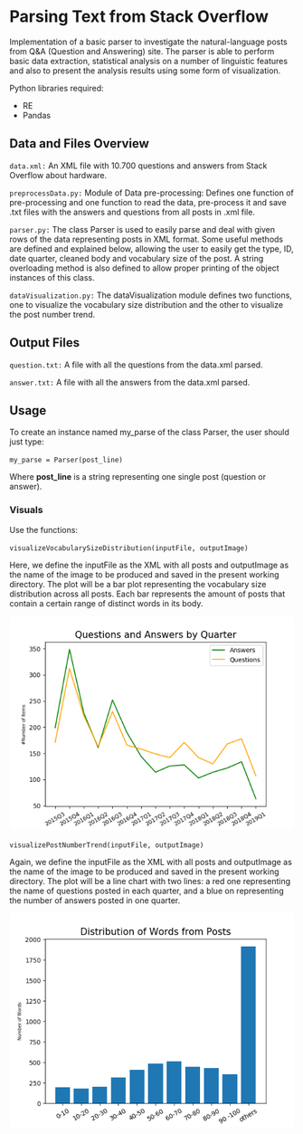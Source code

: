 # Parsing Text from Stack Overflow

Implementation of a basic parser to investigate the natural-language posts from Q&A (Question and Answering) site. The parser is able to perform basic data extraction, statistical analysis on a number of linguistic features and also to present the analysis results using some form of visualization.


Python libraries required:
- RE
- Pandas


## Data and Files Overview

`data.xml:` An XML file with 10.700 questions and answers from Stack Overflow about hardware. 


`preprocessData.py:` Module of Data pre-processing: Defines one function of pre-processing and one function to read the data, pre-process it and save .txt files with the answers and questions from all posts in .xml file.

`parser.py:` The class Parser is used to easily parse and deal with given rows of the data representing posts in XML format. Some useful methods are defined and explained below, allowing the user to easily get the type, ID, date quarter, cleaned body and vocabulary size of the post. A string overloading method is also defined to allow proper printing of the object instances of this class.

`dataVisualization.py:` The dataVisualization module defines two functions, one to visualize the vocabulary size distribution and the other to visualize the post number trend.

## Output Files

`question.txt:` A file with all the questions from the data.xml parsed. 

`answer.txt:` A file with all the answers from the data.xml parsed. 


## Usage

To create an instance named my_parse of the class Parser, the user should just type:

`my_parse = Parser(post_line)`

Where **post_line** is a string representing one single post (question or answer).


### Visuals

Use the functions:

`visualizeVocabularySizeDistribution(inputFile, outputImage)`

Here, we define the inputFile as the XML with all posts and outputImage as the name of the image to be produced and saved in the present working directory. The plot will be a bar plot representing the vocabulary size distribution across all posts. Each bar represents the amount of posts that contain a certain range of distinct words in its body.

![viz1](https://github.com/Agewerc/programming-foundations-in-python/blob/master/stackoverflow-text-parsing/output/postNumberTrend.png)

`visualizePostNumberTrend(inputFile, outputImage)`

Again, we define the inputFile as the XML with all posts and outputImage as the name of the image to be produced and saved in the present working directory. The plot will be a line chart with two lines: a red one representing the name of questions posted in each quarter, and a blue on representing the number of answers posted in one quarter.


![viz1](https://github.com/Agewerc/programming-foundations-in-python/blob/master/stackoverflow-text-parsing/output/wordNumberDistribution.png)
